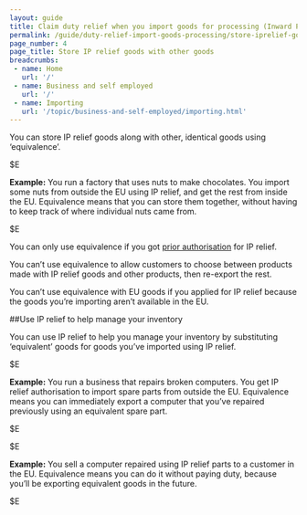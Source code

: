 ```yaml
---
layout: guide
title: Claim duty relief when you import goods for processing (Inward Processing Relief)
permalink: /guide/duty-relief-import-goods-processing/store-iprelief-goods.html
page_number: 4
page_title: Store IP relief goods with other goods
breadcrumbs:
 - name: Home
   url: '/'
 - name: Business and self employed
   url: '/'
 - name: Importing
   url: '/topic/business-and-self-employed/importing.html'   
---
```

You can store IP relief goods along with other, identical goods using ‘equivalence’.

$E

**Example:** You run a factory that uses nuts to make chocolates. You import some nuts from outside the EU using IP relief, and get the rest from inside the EU. Equivalence means that you can store them together, without having to keep track of where individual nuts came from.

$E

You can only use equivalence if you got [prior authorisation](/guide/duty-relief-import-goods-processing/import-goods-using-ipr.html) for IP relief.

You can’t use equivalence to allow customers to choose between products made with IP relief goods and other products, then re-export the rest.

You can’t use equivalence with EU goods if you applied for IP relief because the goods you’re importing aren’t available in the EU.

##Use IP relief to help manage your inventory

You can use IP relief to help you manage your inventory by substituting ‘equivalent’ goods for goods you’ve imported using IP relief.

$E

**Example:** You run a business that repairs broken computers. You get IP relief authorisation to import spare parts from outside the EU. Equivalence means you can immediately export a computer that you’ve repaired previously using an equivalent spare part.

$E

$E

**Example:** You sell a computer repaired using IP relief parts to a customer in the EU. Equivalence means you can do it without paying duty, because you’ll be exporting equivalent goods in the future.

$E
